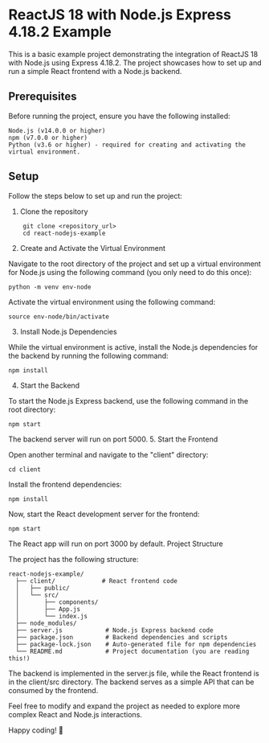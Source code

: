# ReactJS 18 with Node.js Express 4.18.2 Example

This is a basic example project demonstrating the integration of ReactJS 18 with Node.js using Express 4.18.2. The project showcases how to set up and run a simple React frontend with a Node.js backend.

## Prerequisites

Before running the project, ensure you have the following installed:

    Node.js (v14.0.0 or higher)
    npm (v7.0.0 or higher)
    Python (v3.6 or higher) - required for creating and activating the virtual environment.

## Setup

Follow the steps below to set up and run the project:
1. Clone the repository
```
    git clone <repository_url>
    cd react-nodejs-example
```
2. Create and Activate the Virtual Environment

Navigate to the root directory of the project and set up a virtual environment for Node.js using the following command (you only need to do this once):

```
python -m venv env-node
```
Activate the virtual environment using the following command:
```
source env-node/bin/activate
```
3. Install Node.js Dependencies

While the virtual environment is active, install the Node.js dependencies for the backend by running the following command:
```
npm install
```
4. Start the Backend

To start the Node.js Express backend, use the following command in the root directory:
```
npm start
```
The backend server will run on port 5000.
5. Start the Frontend

Open another terminal and navigate to the "client" directory:
```
cd client
```
Install the frontend dependencies:
```
npm install
```
Now, start the React development server for the frontend:
```
npm start
```
The React app will run on port 3000 by default.
Project Structure

The project has the following structure:

```
react-nodejs-example/
  ├── client/             # React frontend code
  │   ├── public/
  │   └── src/
  │       ├── components/
  │       ├── App.js
  │       └── index.js
  ├── node_modules/
  ├── server.js            # Node.js Express backend code
  ├── package.json         # Backend dependencies and scripts
  ├── package-lock.json    # Auto-generated file for npm dependencies
  └── README.md            # Project documentation (you are reading this!)
```
The backend is implemented in the server.js file, while the React frontend is in the client/src directory. The backend serves as a simple API that can be consumed by the frontend.

Feel free to modify and expand the project as needed to explore more complex React and Node.js interactions.

Happy coding! 🚀
